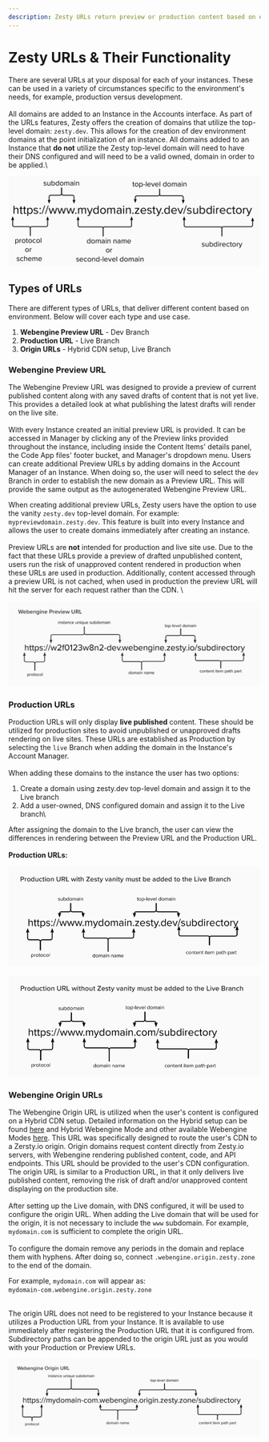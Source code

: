 ```yaml
---
description: Zesty URLs return preview or production content based on environment.
---
```


# Zesty URLs & Their Functionality

There are several URLs at your disposal for each of your instances. These can be used in a variety of circumstances specific to the environment's needs, for example, production versus development.\
\
All domains are added to an Instance in the Accounts interface. As part of the URLs features, Zesty offers the creation of domains that utilize the top-level domain: `zesty.dev`. This allows for the creation of dev environment domains at the point initialization of an instance. All domains added to an Instance that **do not** utilize the Zesty top-level domain will need to have their DNS configured and will need to be a valid owned, domain in order to be applied.\


![URL Sections with Zesty vanity top-level domain](<../../.gitbook/assets/Url Sections.png>)

## Types of URLs <a href="#types_of_urls" id="types_of_urls"></a>

There are different types of URLs, that deliver different content based on environment. Below will cover each type and use case.

1. **Webengine Preview URL** - Dev Branch
2. **Production URL** - Live Branch
3. **Origin URLs** - Hybrid CDN setup, Live Branch

### Webengine Preview URL <a href="#webengine_preview_url" id="webengine_preview_url"></a>

The Webengine Preview URL was designed to provide a preview of current published content along with any saved drafts of content that is not yet live. This provides a detailed look at what publishing the latest drafts will render on the live site. \
\
With every Instance created an initial preview URL is provided. It can be accessed in Manager by clicking any of the Preview links provided throughout the instance, including inside the Content Items' details panel, the Code App files' footer bucket, and Manager's dropdown menu. Users can create additional Preview URLs by adding domains in the Account Manager of an Instance. When doing so, the user will need to select the `dev` Branch in order to establish the new domain as a Preview URL. This will provide the same output as the autogenerated Webengine Preview URL.&#x20;

When creating additional preview URLs, Zesty users have the option to use the vanity `zesty.dev` top-level domain. For example: `mypreviewdomain.zesty.dev`. This feature is built into every Instance and allows the user to create domains immediately after creating an instance.\
\
Preview URLs are **not** intended for production and live site use. Due to the fact that these URLs provide a preview of drafted unpublished content, users run the risk of unapproved content rendered in production when these URLs are used in production. Additionally, content accessed through a preview URL is not cached, when used in production the preview URL will hit the server for each request rather than the CDN. \


![Webengine Preview URL Breakdown](<../../.gitbook/assets/Url Sections - Webengine Preview URL.png>)

### Production URLs <a href="#production_urls" id="production_urls"></a>

Production URLs will only display **live published** content. These should be utilized for production sites to avoid unpublished or unapproved drafts rendering on live sites. These URLs are established as Production by selecting the `live` Branch when adding the domain in the Instance's Account Manager. \
\
When adding these domains to the instance the user has two options:

1. Create a domain using zesty.dev top-level domain and assign it to the Live branch
2. Add a user-owned, DNS configured domain and assign it to the Live branch\


After assigning the domain to the Live branch, the user can view the differences in rendering between the Preview URL and the Production URL. \
\
**Production URLs:**

![Production URL with Zesty vanity must be added to the Live Branch](<../../.gitbook/assets/Url Sections - Production URL with Zesty vanity must be added to the Live Branch.png>)

![Production URL without Zesty vanity must be added to the Live Branch](<../../.gitbook/assets/Url Sections - Production URL without Zesty vanity must be added to the Live Branch.png>)

### Webengine Origin URLs <a href="#webengine_origin_urls" id="webengine_origin_urls"></a>

The Webengine Origin URL is utilized when the user's content is configured on a Hybrid CDN setup. Detailed information on the Hybrid setup can be found [here](hybrid-cdn-setup.md) and Hybrid Webengine Mode and other available Webengine Modes [here](modes.md). This URL was specifically designed to route the user's CDN to a Zersty.io origin.  Origin domains request content directly from Zesty.io servers, with Webengine rendering published content, code, and API endpoints. This URL should be provided to the user's CDN configuration. The origin URL is similar to a Production URL, in that it only delivers live published content, removing the risk of draft and/or unapproved content displaying on the production site. \
\
After setting up the Live domain, with DNS configured, it will be used to configure the origin URL. When adding the Live domain that will be used for the origin, it is not necessary to include the `www` subdomain. For example, `mydomain.com` is sufficient to complete the origin URL. \
\
To configure the domain remove any periods in the domain and replace them with hyphens. After doing so, connect `.webengine.origin.zesty.zone` to the end of the domain.&#x20;

For example, `mydomain.com` will appear as:\
`mydomain-com.webengine.origin.zesty.zone`

\
The origin URL does not need to be registered to your Instance because it utilizes a Production URL from your Instance. It is available to use immediately after registering the Production URL that it is configured from. Subdirectory paths can be appended to the origin URL just as you would with your Production or Preview URLs.

![Webengine Origin URL](<../../.gitbook/assets/Url Sections - Webengine Origin URL.png>)
